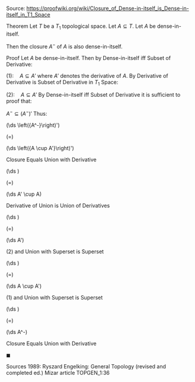 # 

Source: https://proofwiki.org/wiki/Closure_of_Dense-in-itself_is_Dense-in-itself_in_T1_Space

Theorem
Let $T$ be a $T_1$ topological space.
Let $A \subseteq T$. 
Let $A$ be dense-in-itself.

Then the closure $A^-$ of $A$ is also dense-in-itself.


Proof
Let $A$ be dense-in-itself.
Then by Dense-in-itself iff Subset of Derivative:

$(1): \quad A \subseteq A'$
where $A'$ denotes the derivative of $A$.
By Derivative of Derivative is Subset of Derivative in $T_1$ Space:

$(2): \quad A \subseteq A'$
By Dense-in-itself iff Subset of Derivative it is sufficient to proof that:

$A^- \subseteq \left({A^-}\right)'$
Thus:














\(\ds \left({A^-}\right)'\)

\(=\)







\(\ds \left({A \cup A'}\right)'\)





Closure Equals Union with Derivative














\(\ds \)

\(=\)







\(\ds A' \cup A\)





Derivative of Union is Union of Derivatives














\(\ds \)

\(=\)







\(\ds A'\)





$(2)$ and Union with Superset is Superset














\(\ds \)

\(=\)







\(\ds A \cup A'\)





$(1)$ and Union with Superset is Superset














\(\ds \)

\(=\)







\(\ds A^-\)





Closure Equals Union with Derivative



$\blacksquare$


Sources
1989: Ryszard Engelking: General Topology (revised and completed ed.)
Mizar article TOPGEN_1:36





